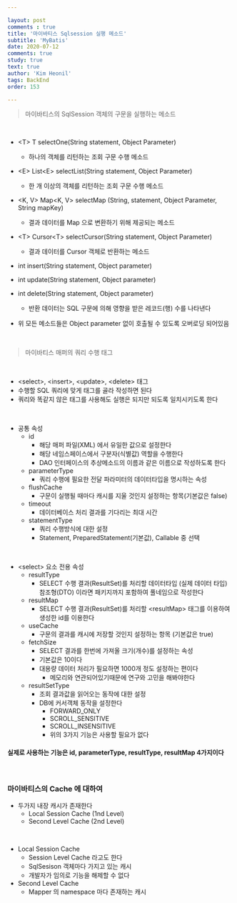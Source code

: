 ```yaml
---

layout: post
comments : true
title: '마이바티스 Sqlsession 실행 메소드'
subtitle: 'MyBatis'
date: 2020-07-12
comments: true
study: true
text: true
author: 'Kim Heonil'
tags: BackEnd
order: 153

---
```


> 마이바티스의 SqlSession 객체의 구문을 실행하는 메소드

<br>

- &lt;T> T selectOne(String statement, Object Parameter)
  - 하나의 객체를 리턴하는 조회 구문 수행 메소드
- &lt;E> List&lt;E> selectList(String statement, Object Parameter)
  - 한 개 이상의 객체를 리턴하는 조회 구문 수행 메소드
- &lt;K, V> Map&lt;K, V> selectMap (String, statement, Object Parameter, String mapKey)
  - 결과 데이터를 Map 으로 변환하기 위해 제공되는 메소드
- &lt;T> Cursor&lt;T> selectCursor(String statement, Object Parameter)
  - 결과 데이터를 Cursor 객체로 반환하는 메소드

- int insert(String statement, Object parameter)
- int update(String statement, Object parameter)
- int delete(String statement, Object parameter)
  - 반환 데이터는 SQL 구문에 의해 영향을 받은 레코드(행) 수를 나타낸다
- 위 모든 메소드들은 Object parameter 없이 호출될 수 있도록 오버로딩 되어있음

<br>

> 마이바티스 매퍼의 쿼리 수행 태그

<br>

- &lt;select>, &lt;insert>, &lt;update>, &lt;delete> 태그
- 수행할 SQL 쿼리에 맞게 태그를 골라 작성하면 된다
- 쿼리와 똑같지 않은 태그를 사용해도 실행은 되지만 되도록 일치시키도록 한다

<br>

- 공통 속성
  - id
    - 해당 매퍼 파일(XML) 에서 유일한 값으로 설정한다
    - 해당 네임스페이스에서 구분자(식별값) 역할을 수행한다
    - DAO 인터페이스의 추상메소드의 이름과 같은 이름으로 작성하도록 한다
  - parameterType
    - 쿼리 수행에 필요한 전달 파라미터의 데이터타입을 명시하는 속성
  - flushCache
    - 구문이 실행될 때마다 캐시를 지울 것인지 설정하는 항목(기본값은 false)
  - timeout
    - 데이터베이스 처리 결과를 기다리는 최대 시간
  - statementType
    - 쿼리 수행방식에 대한 설정
    - Statement, PreparedStatement(기본값), Callable 중 선택

<br>

- &lt;select> 요소 전용 속성
  - resultType
    - SELECT 수행 결과(ResultSet)를 처리할 데이터타입 (실제 데이터 타입) 참조형(DTO) 이라면 패키지까지 포함하여 풀네임으로 작성한다
  - resultMap
    - SELECT 수행 결과(ResultSet)를 처리할 &lt;resultMap> 태그를 이용하여 생성한 id를 이용한다
  - useCache
    - 구문의 결과를 캐시에 저장할 것인지 설정하는 항목 (기본값은 true)
  - fetchSize
    - SELECT 결과를 한번에 가져올 크기(개수)를 설정하는 속성
    - 기본값은 10이다
    - 대용량 데이터 처리가 필요하면 1000개 정도 설정하는 편이다
      - 메모리와 연관되어있기때문에 연구와 고민을 해봐야한다
  - resultSetType
    - 조회 결과값을 읽어오는 동작에 대한 설정
    - DB에 커서객체 동작을 설정한다
      - FORWARD_ONLY
      - SCROLL_SENSITIVE
      - SCROLL_INSENSITIVE
      - 위의 3가지 기능은 사용할 필요가 없다

#### 실제로 사용하는 기능은 id, parameterType, resultType, resultMap 4가지이다

<br>

### 마이바티스의 Cache 에 대하여

- 두가지 내장 캐시가 존재한다
  - Local Session Cache (1nd Level)
  - Second Level Cache (2nd Level)

<br>

- Local Session Cache
  - Session Level Cache 라고도 한다
  - SqlSesison 객체마다 가지고 있는 캐시
  - 개발자가 임의로 기능을 해제할 수 없다
- Second Level Cache
  - Mapper 의 namespace 마다 존재하는 캐시
  
  
<br><br>